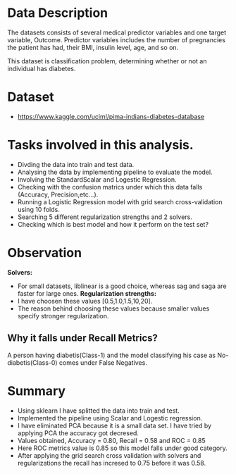 
# Data Description

The datasets consists of several medical predictor variables and one target variable, Outcome. Predictor variables includes the number of pregnancies the patient has had, their BMI, insulin level, age, and so on.

This dataset is classification problem, determining whether or not an individual has diabetes.

# Dataset

- https://www.kaggle.com/uciml/pima-indians-diabetes-database

# Tasks involved in this analysis.
- Divding the data into train and test data.
- Analysing the data by implementing pipeline to evaluate the model.
- Involving the StandardScalar and Logestic Regression.
- Checking with the confusion matrics under which this data falls (Accuracy, Precision,etc...).
- Running a Logistic Regression model with grid search cross-validation using 10 folds.
- Searching 5 different regularization strengths and 2 solvers.
- Checking which is best model and how it perform on the test set?

# Observation
**Solvers:**
- For small datasets, liblinear is a good choice, whereas sag and saga are faster for large ones.
**Regularization strengths:**
- I have choosen these values [0.5,1.0,1.5,10,20].
- The reason behind choosing these values because smaller values specify stronger regularization.

## Why it falls under Recall Metrics?
A person having diabetis(Class-1) and the model classifying his case as No-diabetis(Class-0) comes under False Negatives.

# Summary
- Using sklearn I have splitted the data into train and test.
- Implemented the pipeline using Scalar and Logestic regression.
- I have eliminated PCA because it is a small data set. I have tried by applying PCA the accuracy got decresed.
- Values obtained, Accuracy = 0.80, Recall = 0.58 and ROC = 0.85
- Here ROC metrics value is 0.85 so this model falls under good category.
- After applying the grid search cross validation with solvers and regularizations the recall has incresed to 0.75 before it was 0.58.
